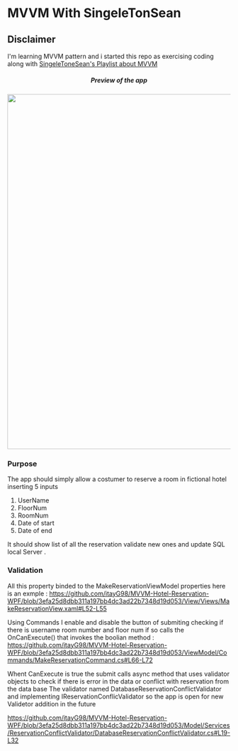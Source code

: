 # MVVM With SingeleTonSean

## Disclaimer
I'm learning MVVM pattern and i started this repo as exercising coding along with <a href="https://www.youtube.com/playlist?list=PLA8ZIAm2I03hS41Fy4vFpRw8AdYNBXmNm">SingeleToneSean's Playlist about MVVM </a>


<div align="center">
<h5>Preview of the app</h5>
<img src="https://github.com/itayG98/MVVMSingeleTonSean/blob/618f398f1363dbdc35521a49b9e61c5b17c9e095/MVVM/PreView/FirtPreviw.jpg" width="800">
</div>

### Purpose
The app should simply allow a costumer to reserve a room in fictional hotel inserting 5 inputs

1. UserName
2. FloorNum
3. RoomNum
4. Date of start 
5. Date of end 

It should show list of all the reservation validate new ones and update SQL local Server .

### Validation 
All this property binded to the MakeReservationViewModel properties here is an exmple : 
https://github.com/itayG98/MVVM-Hotel-Reservation-WPF/blob/3efa25d8dbb311a197bb4dc3ad22b7348d19d053/View/Views/MakeReservationView.xaml#L52-L55

Using Commands I enable and disable the button of submiting checking if there is username room number and floor num 
if so calls the OnCanExecute() that invokes the boolian method :
https://github.com/itayG98/MVVM-Hotel-Reservation-WPF/blob/3efa25d8dbb311a197bb4dc3ad22b7348d19d053/ViewModel/Commands/MakeReservationCommand.cs#L66-L72

Whent CanExecute is true the submit calls async method that uses validator objects to check if there is error in the data or conflict with reservation from the data base 
The validator named DatabaseReservationConflictValidator  and implementing IReservationConflicValidator so the app is open for new Validetor addition in the future

https://github.com/itayG98/MVVM-Hotel-Reservation-WPF/blob/3efa25d8dbb311a197bb4dc3ad22b7348d19d053/Model/Services/ReservationConflictValidator/DatabaseReservationConflictValidator.cs#L19-L32
